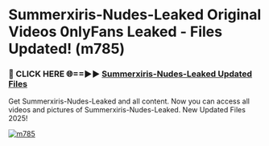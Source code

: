 # Summerxiris-Nudes-Leaked Original Videos 0nlyFans Leaked - Files Updated! (m785)

<h3>🔴 CLICK HERE 🌐==►► <a href="https://tinyurl.com/yrmya6cz" rel="nofollow">Summerxiris-Nudes-Leaked Updated Files</a></h3>

Get Summerxiris-Nudes-Leaked and all content. Now you can access all videos and pictures of Summerxiris-Nudes-Leaked. New Updated Files 2025!

[![m785](https://i.imgur.com/FMdXYCs.gif)](https://tinyurl.com/yrmya6cz)
